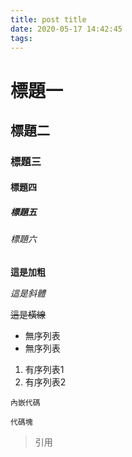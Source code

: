 ```yaml
---
title: post title
date: 2020-05-17 14:42:45
tags:
---
```


# 標題一

## 標題二

### 標題三

#### 標題四

##### 標題五

###### 標題六

**這是加粗**

*這是斜體*

~~這是橫線~~

* 無序列表
* 無序列表

1. 有序列表1
2. 有序列表2

`內嵌代碼`

```
代碼塊
```

> 引用